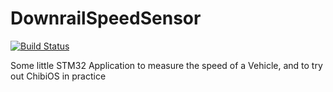# DownrailSpeedSensor

[![Build Status](https://travis-ci.org/ElektronikNode/DownrailSpeedSensor.svg?branch=master)](https://travis-ci.org/ElektronikNode/DownrailSpeedSensor)

Some little STM32 Application to measure the speed of a Vehicle, and to try out ChibiOS in practice
